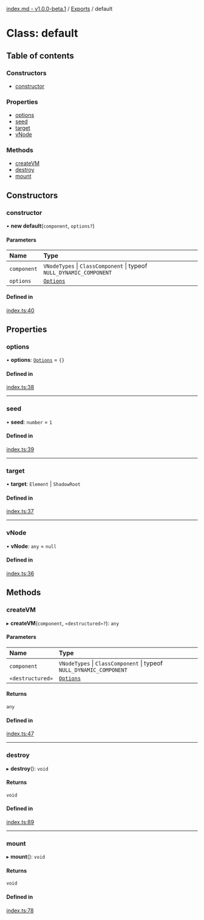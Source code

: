[index.md - v1.0.0-beta.1](../README.md) / [Exports](../modules.md) / default

# Class: default

## Table of contents

### Constructors

- [constructor](default.md#constructor)

### Properties

- [options](default.md#options)
- [seed](default.md#seed)
- [target](default.md#target)
- [vNode](default.md#vnode)

### Methods

- [createVM](default.md#createvm)
- [destroy](default.md#destroy)
- [mount](default.md#mount)

## Constructors

### constructor

• **new default**(`component`, `options?`)

#### Parameters

| Name        | Type                                                                |
| :---------- | :------------------------------------------------------------------ |
| `component` | `VNodeTypes` \| `ClassComponent` \| typeof `NULL_DYNAMIC_COMPONENT` |
| `options`   | [`Options`](../interfaces/Options.md)                               |

#### Defined in

[index.ts:40](https://github.com/saqqdy/vue-mount-plugin/blob/88c52c9/src/index.ts#L40)

## Properties

### options

• **options**: [`Options`](../interfaces/Options.md) = `{}`

#### Defined in

[index.ts:38](https://github.com/saqqdy/vue-mount-plugin/blob/88c52c9/src/index.ts#L38)

---

### seed

• **seed**: `number` = `1`

#### Defined in

[index.ts:39](https://github.com/saqqdy/vue-mount-plugin/blob/88c52c9/src/index.ts#L39)

---

### target

• **target**: `Element` \| `ShadowRoot`

#### Defined in

[index.ts:37](https://github.com/saqqdy/vue-mount-plugin/blob/88c52c9/src/index.ts#L37)

---

### vNode

• **vNode**: `any` = `null`

#### Defined in

[index.ts:36](https://github.com/saqqdy/vue-mount-plugin/blob/88c52c9/src/index.ts#L36)

## Methods

### createVM

▸ **createVM**(`component`, `«destructured»?`): `any`

#### Parameters

| Name             | Type                                                                |
| :--------------- | :------------------------------------------------------------------ |
| `component`      | `VNodeTypes` \| `ClassComponent` \| typeof `NULL_DYNAMIC_COMPONENT` |
| `«destructured»` | [`Options`](../interfaces/Options.md)                               |

#### Returns

`any`

#### Defined in

[index.ts:47](https://github.com/saqqdy/vue-mount-plugin/blob/88c52c9/src/index.ts#L47)

---

### destroy

▸ **destroy**(): `void`

#### Returns

`void`

#### Defined in

[index.ts:89](https://github.com/saqqdy/vue-mount-plugin/blob/88c52c9/src/index.ts#L89)

---

### mount

▸ **mount**(): `void`

#### Returns

`void`

#### Defined in

[index.ts:78](https://github.com/saqqdy/vue-mount-plugin/blob/88c52c9/src/index.ts#L78)
